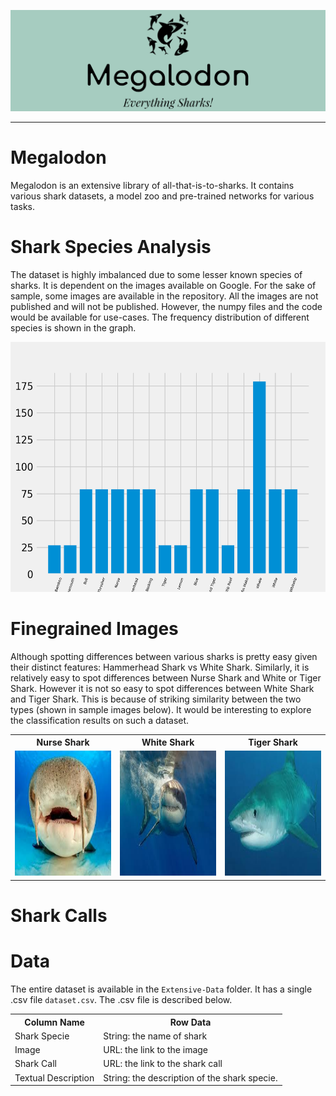 ![Logo](imgs-readme/logo.png)
<hr>

# Megalodon
Megalodon is an extensive library of all-that-is-to-sharks. It contains various shark datasets, a model zoo and pre-trained networks for various tasks.

# Shark Species Analysis
The dataset is highly imbalanced due to some lesser known species of sharks. It is dependent on the images available on Google. For the sake of sample, some images are available in the repository. All the images are not published and will not be published. However, the numpy files and the code would be available for use-cases.
The frequency distribution of different species is shown in the graph.

<img src="imgs-readme/dist.png" width="600" height="400"/>

# Finegrained Images
Although spotting differences between various sharks is pretty easy given their distinct features: Hammerhead Shark vs White Shark. Similarly, it is relatively easy to spot differences between Nurse Shark and White or Tiger Shark. However it is not so easy to spot differences between White Shark and Tiger Shark. This is because of striking similarity between the two types (shown in sample images below). It would be interesting to explore the classification results on such a dataset. 

<table style="width:100%">
  <tr>
    <th>Nurse Shark</th>
    <th>White Shark</th>
    <th>Tiger Shark</th>
  </tr>
  <tr>
    <td><img src="Finegrained-Images/data/Nurse Shark/4.jpg" width="200" height="200" /></td>
     <td><img src="Finegrained-Images/data/White Shark/19.jpg" width="200" height="200" /></td>
    <td><img src="Finegrained-Images/data/Tiger Shark/21.jpg" width="200" height="200"/></td>
  </tr>
</table>

</body>
</html>

# Shark Calls

# Data
The entire dataset is available in the ```Extensive-Data``` folder. It has a single .csv file ```dataset.csv```. The .csv file is described below.

<table style="width:100%">
  <tr>
    <th>Column Name</th>
    <th>Row Data</th>
  </tr>
  
  <tr>
    <td>Shark Specie</td>
    <td>String: the name of shark</td>
  </tr>

  <tr>
    <td>Image</td>
    <td>URL: the link to the image</td>
  </tr>

  <tr>
    <td>Shark Call</td>
    <td>URL: the link to the shark call</td>
  </tr>
  
  <tr>
    <td>Textual Description</td>
    <td>String: the description of the shark specie.</td>
  </tr>
</table>
